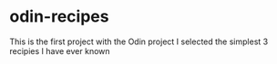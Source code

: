 # odin-recipes
This is the first project with the Odin project
I selected the simplest 3 recipies I have ever known
